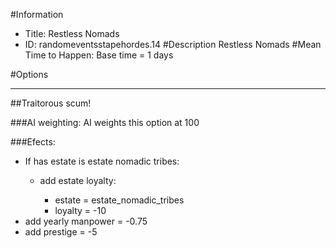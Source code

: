 #Information
 - Title: Restless Nomads
 - ID: randomeventsstapehordes.14
#Description
Restless Nomads
#Mean Time to Happen:
Base time = 1 days

#Options

___
##Traitorous scum!

###AI weighting:
AI weights this option at 100


###Efects:<ul><li>If has estate is estate nomadic tribes:</li><ul><li>add estate loyalty:</li><ul><li>estate = estate_nomadic_tribes</li><li>loyalty = -10</li></ul></ul><li>add yearly manpower = -0.75</li><li>add prestige = -5</li></ul>
